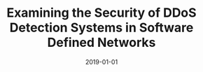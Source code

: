 ---
title: "Examining the Security of DDoS Detection Systems in Software Defined Networks"
collection: publications
permalink: /publication/2019-01-01-Examining-the-Security-of-DDoS-Detection-Systems-in-Software-Defined-Networks
date: 2019-01-01
venue: 'In the proceedings of Proceedings of the 15th International Conference on emerging Networking EXperiments and Technologies, CoNEXT 2019, Companion Volume, Orlando, FL, USA, December 9-12, 2019'
paperurl: 'https://doi.org/10.1145/3360468.3368174'
citation: ' Ahmed Abusnaina,  DaeHun Nyang,  Murat Yuksel,  David Mohaisen, &quot;Examining the Security of DDoS Detection Systems in Software Defined Networks.&quot; In the proceedings of Proceedings of the 15th International Conference on emerging Networking EXperiments and Technologies, CoNEXT 2019, Companion Volume, Orlando, FL, USA, December 9-12, 2019, 2019.'
---